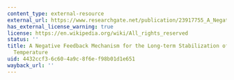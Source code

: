 ```yaml
---
content_type: external-resource
external_url: https://www.researchgate.net/publication/23917755_A_Negative_feedback_mechanism_for_the_long-term_stabilization_of_Earths_surface-temperature
has_external_license_warning: true
license: https://en.wikipedia.org/wiki/All_rights_reserved
status: ''
title: A Negative Feedback Mechanism for the Long-term Stabilization of Earth's Surface
  Temperature
uid: 4432ccf3-6c60-4a9c-8f6e-f98b01d1e651
wayback_url: ''
---
```

